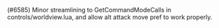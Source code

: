(#6585) Minor streamlining to GetCommandModeCalls in controls/worldview.lua, and allow alt attack move pref to work properly.